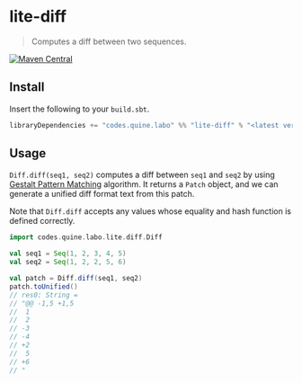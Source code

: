 # lite-diff

> Computes a diff between two sequences.

[![Maven Central](https://img.shields.io/maven-central/v/codes.quine.labo/lite-diff_2.13?logo=scala&style=for-the-badge)](https://search.maven.org/artifact/codes.quine.labo/lite-diff_2.13)

## Install

Insert the following to your `build.sbt`.

```sbt
libraryDependencies += "codes.quine.labo" %% "lite-diff" % "<latest version>"
```

## Usage

`Diff.diff(seq1, seq2)` computes a diff between `seq1` and `seq2` by using [Gestalt Pattern Matching](https://en.wikipedia.org/wiki/Gestalt_Pattern_Matching) algorithm.
It returns a `Patch` object, and we can generate a unified diff format text from this patch.

Note that `Diff.diff` accepts any values whose equality and hash function is defined correctly.

```scala
import codes.quine.labo.lite.diff.Diff

val seq1 = Seq(1, 2, 3, 4, 5)
val seq2 = Seq(1, 2, 2, 5, 6)

val patch = Diff.diff(seq1, seq2)
patch.toUnified()
// res0: String =
// "@@ -1,5 +1,5
//  1
//  2
// -3
// -4
// +2
//  5
// +6
// "
```
